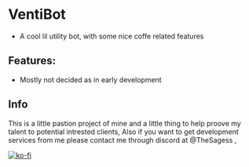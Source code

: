 # VentiBot

- A cool lil utility bot, with some nice coffe related features



## Features:

- Mostly not decided as in early development



## Info

This is a little pastion project of mine and a little thing to help proove my talent to potential intrested clients, Also if you want to get development services from me please contact me through discord at @TheSagess , 

[![ko-fi](https://ko-fi.com/img/githubbutton_sm.svg)](https://ko-fi.com/G2G2145GJR)
